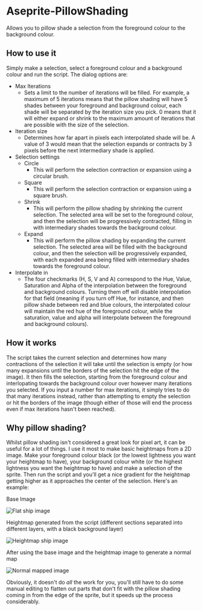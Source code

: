 # Aseprite-PillowShading
Allows you to pillow shade a selection from the foreground colour to the background colour.

## How to use it
Simply make a selection, select a foreground colour and a background colour and run the script. The dialog options are:
* Max Iterations
  * Sets a limit to the number of iterations will be filled. For example, a maximum of 5 iterations means that the pillow shading will have 5 shades between your foreground and background colour, each shade will be separated by the iteration size you pick. 0 means that it will either expand or shrink to the maximum amount of iterations that are possible with the size of the selection.
* Iteration size
  * Determines how far apart in pixels each interpolated shade will be. A value of 3 would mean that the selection expands or contracts by 3 pixels before the next intermediary shade is applied.
* Selection settings
  * Circle
    * This will perform the selection contraction or expansion using a circular brush.
  * Square
    * This will perform the selection contraction or expansion using a square brush.
  * Shrink
    * This will perform the pillow shading by shrinking the current selection. The selected area will be set to the foreground colour, and then the selection will be progressively contracted, filling in with intermediary shades towards the background colour.
  * Expand
    * This will perform the pillow shading by expanding the current selection. The selected area will be filled with the background colour, and then the selection will be progressively expanded, with each expanded area being filled with intermediary shades towards the foreground colour.
* Interpolate in
  * The four checkmarks (H, S, V and A) correspond to the Hue, Value, Saturation and Alpha of the interpolation between the foreground and background colours. Turning them off will disable interpolation for that field (meaning if you turn off Hue, for instance, and then pillow shade between red and blue colours, the interpolated colour will maintain the red hue of the foreground colour, while the saturation, value and alpha will interpolate between the foreground and background colours).

## How it works
The script takes the current selection and determines how many contractions of the selection it will take until the selection is empty (or how many expansions until the borders of the selection hit the edge of the image). It then fills the selection, starting from the foreground colour and interlopating towards the background colour over however many iterations you selected. If you input a number for max iterations, it simply tries to do that many iterations instead, rather than attempting to empty the selection or hit the borders of the image (though either of those will end the process even if max iterations hasn't been reached).

## Why pillow shading?
Whilst pillow shading isn't considered a great look for pixel art, it can be useful for a lot of things. I use it most to make basic heightmaps from a 2D image. Make your foreground colour black (or the lowest lightness you want your heightmap to have), your background colour white (or the highest lightness you want the heightmap to have) and make a selection of the sprite. Then run the script and you'll get a nice gradient for the heightmap getting higher as it approaches the center of the selection. Here's an example:

Base Image

![Flat ship image](https://refreshertowelgames.wordpress.com/wp-content/uploads/2024/10/ship_diffuse-1.png)

Heightmap generated from the script (different sections separated into different layers, with a black background layer)

![Heightmap ship image](https://refreshertowelgames.wordpress.com/wp-content/uploads/2024/10/ship_pillow_shaded.png)

After using the base image and the heightmap image to generate a normal map

![Normal mapped image](https://refreshertowelgames.wordpress.com/wp-content/uploads/2024/10/ship_normalised-1.png)

Obviously, it doesn't do _all_ the work for you, you'll still have to do some manual editing to flatten out parts that don't fit with the pillow shading coming in from the edge of the sprite, but it speeds up the process considerably.
